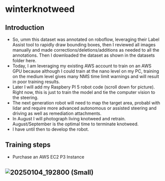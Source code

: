 # winterknotweed

## Introduction
  - So, umm this dataset was annotated on roboflow, leveraging their Label Assist tool to rapidly draw bounding boxes, then I reviewed all images manually and made corrections/deletions/additions as needed to all the annotations.  Then I downloaded the dataset as shown in the datasets folder here.
  - Today, I am leveraging my existing AWS account to train on an AWS GPU because although I could train at the nano level on my PC, training on the medium level gives many NMS time limit warnings and will result in poor training results.
  - Later I will add my Raspbery PI 5 robot code (scroll down for picture).  Right now, this is just to train the model and tie the computer vision to the steering.
  - The next generation robot will need to map the target area, probabl with lidar and require more advanced autonomous or assisted steering and driving as well as remediation attachments.
  - In August I will photograph living knotweed and retrain. August/September is the optimal time to terminate knotweed.
  - I have until then to develop the robot.
## Training steps
  - Purchase an AWS EC2 P3 Instance

 ![20250104_192800 (Small)](https://github.com/user-attachments/assets/59fe39b7-ece7-4dbe-a2ac-2eb8297dff12)
  -  



